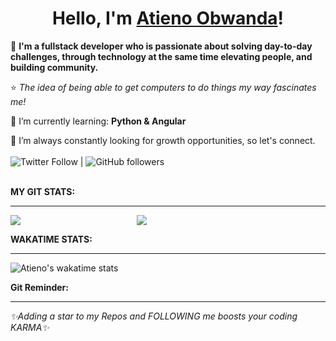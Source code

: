 <!-- <a href="url"><img src="/gitCover.png" width="900px" ></a>
 -->
<h1 align="center">
Hello, I'm <a href="#">Atieno Obwanda</a>!
</h1>

:pushpin: **I'm a fullstack developer who is passionate about solving day-to-day challenges, through technology at the same time elevating people, and building community.**  </br>

:star: *The idea of being able to get computers to do things my way fascinates me!* </br>
<!-- :fire: Some technologies I enjoy working with include ReactJS, Bootstrap, Tailwind CSS, </br> -->

🌱 I’m currently learning: **Python & Angular** </br>


👀 I’m  always constantly looking for growth opportunities, so let's connect.  
</br>
![Twitter Follow](https://img.shields.io/twitter/follow/atien_o?style=social) | ![GitHub followers](https://img.shields.io/github/followers/atienoobwanda?style=social)  
<br />

**MY GIT STATS:** <br />
****
<div style="display: flex;">
    <div style="width: 40%;">
        <img src="https://github-readme-streak-stats.herokuapp.com?user=atienoobwanda&theme=gotham" />
    </div>
    <div style="width: 50%;">
        <img src="https://github-readme-stats.vercel.app/api?username=atienoobwanda&theme=gotham&custom_title=Atieno's%20github%20stats" />
    </div>
</div>

<!-- <div align="center"><img src="https://github-readme-streak-stats.herokuapp.com/?user=atienoobwanda&theme=black-ice&hide_border=true&stroke=0000&background=0D1117&ring=FFE573&fire=FF8623&currStreakLabel=FF8623" alt="Atieno Obwanda" />
<br /> -->


<!-- **GIT STATS:** <br />
**** -->
<!-- <img width="49%" height="195px" src="https://github-readme-stats.vercel.app/api?username=atienoobwanda&show_icons=true&count_private=true&hide_border=true&title_color=FEE473&icon_color=FF8623&text_color=c9d1d9&bg_color=0d1117" /> 

  <img width="41%" height="195px" src="https://github-readme-stats.vercel.app/api/top-langs/?username=atienoobwanda&layout=compact&hide_border=true&title_color=FEE473&text_color=FFFFFF&bg_color=0d1117" /> -->

 <!-- **ACTIVITY STATS:** <br />
****
![Contribution](https://activity-graph.herokuapp.com/graph?username=atienoobwanda&theme=react-dark&custom_title=My%20Activity&hide_border=true&area=true)
<br /> -->
 **WAKATIME STATS:** <br />
****


![Atieno's wakatime stats](https://github-readme-stats.vercel.app/api/wakatime?username=atienoobwanda&theme=gotham&layout=compact)

<!--
[![willianrod's wakatime stats](https://github-readme-stats.vercel.app/api/wakatime?username=Atieno Obwanda)](https://github.com/atienoobwanda/github-readme-stats) -->

<!-- #### Languages and tools
 -->

 **Git Reminder:**
****
*✨Adding a star to my Repos and FOLLOWING me boosts your coding KARMA✨* </br>
 
          

<!---
AtienoObwanda/AtienoObwanda is a ✨ special ✨ repository because its `README.md` (this file) appears on your GitHub profile.
You can click the Preview link to take a look at your changes.
--->
